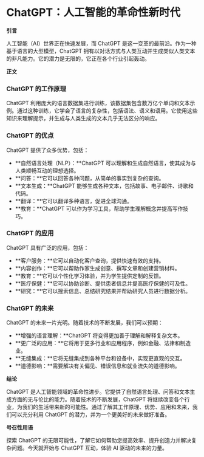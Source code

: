 # ChatGPT：人工智能的革命性新时代

**引言**

人工智能（AI）世界正在快速发展，而 ChatGPT 是这一变革的最前沿。作为一种基于语言的大型模型，ChatGPT 拥有以对话方式与人类互动并生成类似人类文本的非凡能力。它的潜力是无限的，它正在各个行业引起轰动。

**正文**

### ChatGPT 的工作原理

ChatGPT 利用庞大的语言数据集进行训练，该数据集包含数万亿个单词和文本示例。通过这种训练，它学会了语言的复杂性，包括语法、语义和语用。它使用这些知识来理解提示，并生成与人类生成的文本几乎无法区分的响应。

### ChatGPT 的优点

ChatGPT 提供了众多优势，包括：

- **自然语言处理（NLP）：**ChatGPT 可以理解和生成自然语言，使其成为与人类顺畅互动的理想选择。
- **问答：**它可以回答各种问题，从简单的事实到复杂的查询。
- **文本生成：**ChatGPT 能够生成各种文本，包括故事、电子邮件、诗歌和代码。
- **翻译：**它可以翻译多种语言，促进全球沟通。
- **教育：**ChatGPT 可以作为学习工具，帮助学生理解概念并提高写作技巧。

### ChatGPT 的应用

ChatGPT 具有广泛的应用，包括：

- **客户服务：**它可以自动化客户查询，提供快速有效的支持。
- **内容创作：**它可以帮助作家生成创意、撰写文章和创建营销材料。
- **教育：**它可以个性化学习体验，并为学生提供定制的反馈。
- **医疗保健：**它可以协助诊断、提供患者信息并提高医疗保健的可及性。
- **研究：**它可以搜索信息、总结研究结果并帮助研究人员进行数据分析。

### ChatGPT 的未来

ChatGPT 的未来一片光明。随着技术的不断发展，我们可以预期：

- **增强的语言理解：**ChatGPT 将变得更加善于理解和解释复杂文本。
- **更广泛的应用：**它将用于更多行业和应用程序，例如金融、法律和制造业。
- **无缝集成：**它将无缝集成到各种平台和设备中，实现更直观的交互。
- **道德影响：**需要解决有关偏见、错误信息和就业流失的道德影响。

**结论**

ChatGPT 是人工智能领域的革命性进步。它提供了自然语言处理、问答和文本生成方面的无与伦比的能力。随着技术的不断发展，ChatGPT 将继续改变各个行业，为我们的生活带来新的可能性。通过了解其工作原理、优势、应用和未来，我们可以充分利用 ChatGPT 的潜力，并为一个更美好的未来做好准备。

**号召性用语**

探索 ChatGPT 的无限可能性，了解它如何帮助您提高效率、提升创造力并解决复杂问题。今天就开始与 ChatGPT 互动，体验 AI 驱动的未来的力量。
